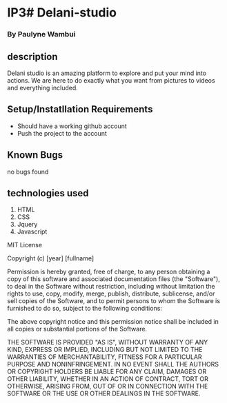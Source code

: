 # IP3# Delani-studio 
### By **Paulyne Wambui**
## description
Delani studio is an amazing platform to explore and put your mind into actions. We are here to do exactly what you want from pictures to videos and everything included.
## Setup/Instatllation Requirements 
* Should have a working github account
* Push the project to the account
## Known Bugs
no bugs found
## technologies used 
1. HTML
2. CSS
3. Jquery
4. Javascript

MIT License

Copyright (c) [year] [fullname]

Permission is hereby granted, free of charge, to any person obtaining a copy
of this software and associated documentation files (the "Software"), to deal
in the Software without restriction, including without limitation the rights
to use, copy, modify, merge, publish, distribute, sublicense, and/or sell
copies of the Software, and to permit persons to whom the Software is
furnished to do so, subject to the following conditions:

The above copyright notice and this permission notice shall be included in all
copies or substantial portions of the Software.

THE SOFTWARE IS PROVIDED "AS IS", WITHOUT WARRANTY OF ANY KIND, EXPRESS OR
IMPLIED, INCLUDING BUT NOT LIMITED TO THE WARRANTIES OF MERCHANTABILITY,
FITNESS FOR A PARTICULAR PURPOSE AND NONINFRINGEMENT. IN NO EVENT SHALL THE
AUTHORS OR COPYRIGHT HOLDERS BE LIABLE FOR ANY CLAIM, DAMAGES OR OTHER
LIABILITY, WHETHER IN AN ACTION OF CONTRACT, TORT OR OTHERWISE, ARISING FROM,
OUT OF OR IN CONNECTION WITH THE SOFTWARE OR THE USE OR OTHER DEALINGS IN THE
SOFTWARE.